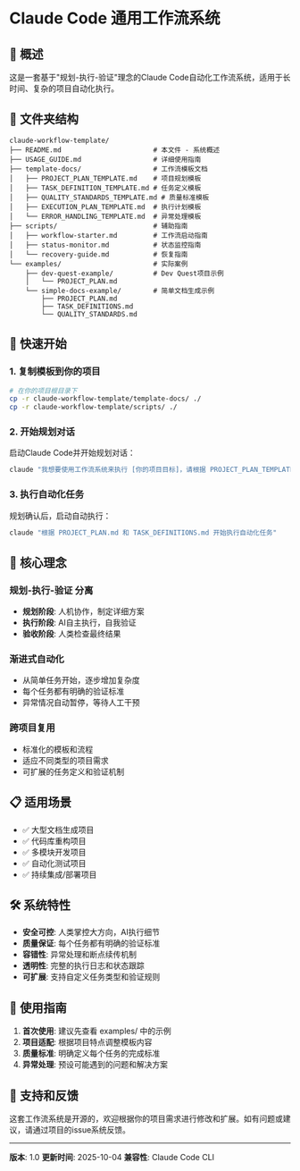 # Claude Code 通用工作流系统

## 🎯 概述

这是一套基于"规划-执行-验证"理念的Claude Code自动化工作流系统，适用于长时间、复杂的项目自动化执行。

## 📁 文件夹结构

```
claude-workflow-template/
├── README.md                       # 本文件 - 系统概述
├── USAGE_GUIDE.md                  # 详细使用指南
├── template-docs/                  # 工作流模板文档
│   ├── PROJECT_PLAN_TEMPLATE.md    # 项目规划模板
│   ├── TASK_DEFINITION_TEMPLATE.md # 任务定义模板
│   ├── QUALITY_STANDARDS_TEMPLATE.md # 质量标准模板
│   ├── EXECUTION_PLAN_TEMPLATE.md  # 执行计划模板
│   └── ERROR_HANDLING_TEMPLATE.md  # 异常处理模板
├── scripts/                        # 辅助指南
│   ├── workflow-starter.md         # 工作流启动指南
│   ├── status-monitor.md           # 状态监控指南
│   └── recovery-guide.md           # 恢复指南
└── examples/                       # 实际案例
    ├── dev-quest-example/          # Dev Quest项目示例
    │   └── PROJECT_PLAN.md
    └── simple-docs-example/        # 简单文档生成示例
        ├── PROJECT_PLAN.md
        ├── TASK_DEFINITIONS.md
        └── QUALITY_STANDARDS.md
```

## 🚀 快速开始

### 1. 复制模板到你的项目
```bash
# 在你的项目根目录下
cp -r claude-workflow-template/template-docs/ ./
cp -r claude-workflow-template/scripts/ ./
```

### 2. 开始规划对话
启动Claude Code并开始规划对话：
```bash
claude "我想要使用工作流系统来执行 [你的项目目标]，请根据 PROJECT_PLAN_TEMPLATE.md 帮我制定详细的执行计划"
```

### 3. 执行自动化任务
规划确认后，启动自动执行：
```bash
claude "根据 PROJECT_PLAN.md 和 TASK_DEFINITIONS.md 开始执行自动化任务"
```

## 🎯 核心理念

### 规划-执行-验证 分离
- **规划阶段**: 人机协作，制定详细方案
- **执行阶段**: AI自主执行，自我验证
- **验收阶段**: 人类检查最终结果

### 渐进式自动化
- 从简单任务开始，逐步增加复杂度
- 每个任务都有明确的验证标准
- 异常情况自动暂停，等待人工干预

### 跨项目复用
- 标准化的模板和流程
- 适应不同类型的项目需求
- 可扩展的任务定义和验证机制

## 📋 适用场景

- ✅ 大型文档生成项目
- ✅ 代码库重构项目
- ✅ 多模块开发项目
- ✅ 自动化测试项目
- ✅ 持续集成/部署项目

## 🛠️ 系统特性

- **安全可控**: 人类掌控大方向，AI执行细节
- **质量保证**: 每个任务都有明确的验证标准
- **容错性**: 异常处理和断点续传机制
- **透明性**: 完整的执行日志和状态跟踪
- **可扩展**: 支持自定义任务类型和验证规则

## 📖 使用指南

1. **首次使用**: 建议先查看 examples/ 中的示例
2. **项目适配**: 根据项目特点调整模板内容
3. **质量标准**: 明确定义每个任务的完成标准
4. **异常处理**: 预设可能遇到的问题和解决方案

## 🤝 支持和反馈

这套工作流系统是开源的，欢迎根据你的项目需求进行修改和扩展。如有问题或建议，请通过项目的issue系统反馈。

---

**版本**: 1.0
**更新时间**: 2025-10-04
**兼容性**: Claude Code CLI